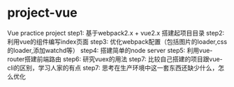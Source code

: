 # project-vue
Vue practice project
step1: 基于webpack2.x + vue2.x 搭建起项目目录
step2: 利用vue的组件编写index页面
step3: 优化webpack配置（包括图片的loader,css的loader,添加watchd等）
step4: 搭建简单的node server
step5: 利用vue-router搭建前端路由
step6: 研究vuex的用法
step7: 比较自己搭建的项目跟vue-cli的区别，学习人家的有点
step7: 思考在生产环境中这一套东西还缺少什么，怎么优化

